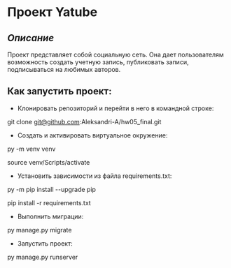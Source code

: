 # Проект Yatube

## _Описание_

Проект представляет собой социальную сеть. Она дает пользователям возможность создать учетную запись, публиковать записи, подписываться на любимых авторов.

## Как запустить проект:

- Клонировать репозиторий и перейти в него в командной строке:

git clone git@github.com:Aleksandri-A/hw05_final.git

- Cоздать и активировать виртуальное окружение:

py -m venv venv

source venv/Scripts/activate

- Установить зависимости из файла requirements.txt:

py -m pip install --upgrade pip

pip install -r requirements.txt

- Выполнить миграции:

py manage.py migrate

- Запустить проект:


py manage.py runserver
